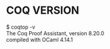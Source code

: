 # COQ VERSION

  $ coqtop -v<br/>
  The Coq Proof Assistant, version 8.20.0<br/>
  compiled with OCaml 4.14.1<br/>
